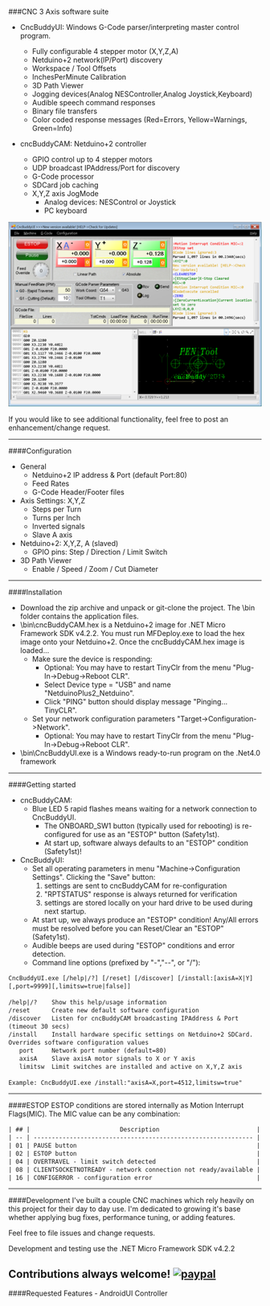 
###CNC 3 Axis software suite
* CncBuddyUI: Windows G-Code parser/interpreting master control program. 
  - Fully configurable 4 stepper motor (X,Y,Z,A)
  - Netduino+2 network(IP/Port) discovery
  - Workspace / Tool Offsets
  - InchesPerMinute Calibration
  - 3D Path Viewer
  - Jogging devices(Analog NESController,Analog Joystick,Keyboard)
  - Audible speech command responses
  - Binary file transfers
  - Color coded response messages (Red=Errors, Yellow=Warnings, Green=Info)

* cncBuddyCAM: Netduino+2 controller
  - GPIO control up to 4 stepper motors
  - UDP broadcast IPAddress/Port for discovery
  - G-Code processor
  - SDCard job caching
  - X,Y,Z axis JogMode
    - Analog devices: NESControl or Joystick 
    - PC keyboard 

![CncBuddyUI](/images/cncBuddyUI.png)

If you would like to see additional functionality, feel free to post an enhancement/change request.

-----------------------
####Configuration
* General
  - Netduino+2 IP address & Port (default Port:80)
  - Feed Rates
  - G-Code Header/Footer files
* Axis Settings: X,Y,Z
  - Steps per Turn
  - Turns per Inch
  - Inverted signals
  - Slave A axis
* Netduino+2: X,Y,Z, A (slaved)
  - GPIO pins: Step / Direction / Limit Switch
* 3D Path Viewer
  - Enable / Speed / Zoom / Cut Diameter

-----------------------
####Installation
- Download the zip archive and unpack or git-clone the project. The \bin folder contains the application files.
- \bin\cncBuddyCAM.hex is a Netduino+2 image for .NET Micro Framework SDK v4.2.2.  You must run MFDeploy.exe to load the hex image onto your Netduino+2. Once the cncBuddyCAM.hex image is loaded...
  - Make sure the device is responding: 
    - Optional: You may have to restart TinyClr from the menu "Plug-In->Debug->Reboot CLR".
    - Select Device type = "USB" and name "NetduinoPlus2_Netduino".
    - Click "PING" button should display message "Pinging... TinyCLR".
  - Set your network configuration parameters "Target->Configuration->Network".
    - Optional: You may have to restart TinyClr from the menu "Plug-In->Debug->Reboot CLR".
- \bin\CncBuddyUI.exe is a Windows ready-to-run program on the .Net4.0 framework
 
-----------------------
####Getting started
- cncBuddyCAM:
  - Blue LED 5 rapid flashes means waiting for a network connection to CncBuddyUI.
    - The ONBOARD_SW1 button (typically used for rebooting) is re-configured for use as an "ESTOP" button (Safety1st).
    - At start up, software always defaults to an "ESTOP" condition (Safety1st)!
- CncBuddyUI:
  - Set all operating parameters in menu "Machine->Configuration Settings". Clicking the "Save" button:
    1. settings are sent to cncBuddyCAM for re-configuration
    2. "RPTSTATUS" response is always returned for verification
    3. settings are stored locally on your hard drive to be used during next startup.
  - At start up, we always produce an "ESTOP" condition! Any/All errors must be resolved before you can Reset/Clear an "ESTOP" (Safety1st).
  - Audible beeps are used during "ESTOP" conditions and error detection.
  - Command line options (prefixed by "-","--", or "/"):
~~~~
CncBuddyUI.exe [/help|/?] [/reset] [/discover] [/install:[axisA=X|Y][,port=9999][,limitsw=true|false]] 

/help|/?    Show this help/usage information
/reset      Create new default software configuration
/discover   Listen for cncBuddyCAM broadcasting IPAddress & Port (timeout 30 secs)
/install    Install hardware specific settings on Netduino+2 SDCard. Overrides software configuration values
   port     Network port number (default=80)
   axisA    Slave axisA motor signals to X or Y axis
   limitsw  Limit switches are installed and active on X,Y,Z axis

Example: CncBuddyUI.exe /install:"axisA=X,port=4512,limitsw=true"
~~~~

-----------------------
####ESTOP
ESTOP conditions are stored internally as Motion Interrupt Flags(MIC). The MIC value can be any combination:

	| ## |                         Description                           |
	| -- | ------------------------------------------------------------- |
	| 01 | PAUSE button                                                  |
	| 02 | ESTOP button                                                  |
	| 04 | OVERTRAVEL - limit switch detected                            |
	| 08 | CLIENTSOCKETNOTREADY - network connection not ready/available |
	| 16 | CONFIGERROR - configuration error                             |

-----------------------
####Development
I've built a couple CNC machines which rely heavily on this project for their day to day use.
I'm dedicated to growing it's base whether applying bug fixes, performance tuning, or adding features.

Feel free to file issues and change requests.

Development and testing use the .NET Micro Framework SDK v4.2.2

Contributions always welcome!
[![paypal](https://www.paypalobjects.com/en_US/i/btn/btn_donateCC_LG.gif)](https://www.paypal.com/cgi-bin/webscr?cmd=_donations&business=ZMMCYGL8QD8BW&lc=US&item_name=cncBuddy%20XProject&item_number=cncBuddy&currency_code=USD&bn=PP%2dDonationsBF%3abtn_donateCC_LG%2egif%3aNonHosted)
-----------------------
####Requested Features
    - AndroidUI Controller